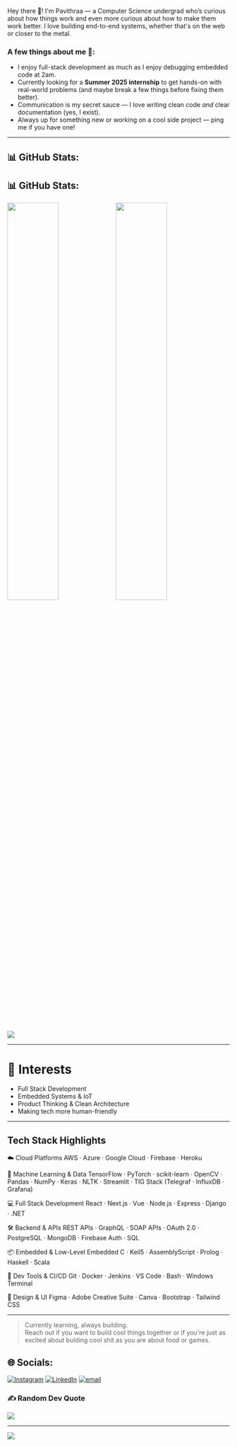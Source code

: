 Hey there 🐶!
I'm Pavithraa — a Computer Science undergrad who’s curious about how things work and even more curious about how to make them work better. I love building end-to-end systems, whether that's on the web or closer to the metal.

### A few things about me 🤖:
- I enjoy full-stack development as much as I enjoy debugging embedded code at 2am.  
- Currently looking for a **Summer 2025 internship** to get hands-on with real-world problems (and maybe break a few things before fixing them better).  
- Communication is my secret sauce — I love writing clean code *and* clear documentation (yes, I exist).  
- Always up for something new or working on a cool side project — ping me if you have one!

---

## 📊 GitHub Stats:

## 📊 GitHub Stats:

<img src="https://github-readme-stats.vercel.app/api?username=Pavithraa77&theme=dark&hide_border=false&include_all_commits=true&count_private=true" width="48%"/>  
<img src="https://nirzak-streak-stats.vercel.app/?user=Pavithraa77&theme=dark&hide_border=false" width="48%"/>

<br/>

<img src="https://github-readme-stats.vercel.app/api/top-langs/?username=Pavithraa77&theme=dark&hide_border=false&include_all_commits=true&count_private=true&layout=compact" />


---

# 👾 Interests 
- Full Stack Development  
- Embedded Systems & IoT  
- Product Thinking & Clean Architecture  
- Making tech more human-friendly

---

## Tech Stack Highlights
☁️ Cloud Platforms
AWS · Azure · Google Cloud · Firebase · Heroku

🧠 Machine Learning & Data
TensorFlow · PyTorch · scikit-learn · OpenCV · Pandas · NumPy · Keras · NLTK · Streamlit · TIG Stack (Telegraf · InfluxDB · Grafana)

💻 Full Stack Development
React · Next.js · Vue · Node.js · Express · Django · .NET

🛠️ Backend & APIs
REST APIs · GraphQL · SOAP APIs · OAuth 2.0 · PostgreSQL · MongoDB · Firebase Auth · SQL

📦 Embedded & Low-Level
Embedded C · Keil5 · AssemblyScript · Prolog · Haskell · Scala

🔧 Dev Tools & CI/CD
Git · Docker · Jenkins · VS Code · Bash · Windows Terminal

🎨 Design & UI
Figma · Adobe Creative Suite · Canva · Bootstrap · Tailwind CSS

---

> Currently learning, always building.  
> Reach out if you want to build cool things together or if you're just as excited about bulding cool shit as you are about food or games.


## 🌐 Socials:
[![Instagram](https://img.shields.io/badge/Instagram-%23E4405F.svg?logo=Instagram&logoColor=white)](https://instagram.com/pavithraa.7) [![LinkedIn](https://img.shields.io/badge/LinkedIn-%230077B5.svg?logo=linkedin&logoColor=white)](https://linkedin.com/in/https://www.linkedin.com/in/pavithraasasseendran/) [![email](https://img.shields.io/badge/Email-D14836?logo=gmail&logoColor=white)](mailto:pavithraasasee@gmail.com) 

### ✍️ Random Dev Quote
![](https://quotes-github-readme.vercel.app/api?type=horizontal&theme=radical)

---
[![](https://visitcount.itsvg.in/api?id=Pavithraa77&icon=0&color=0)](https://visitcount.itsvg.in)




